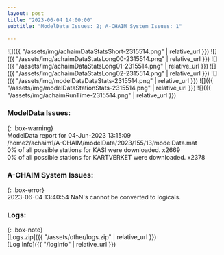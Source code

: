 ```yaml
---
layout: post
title: "2023-06-04 14:00:00"
subtitle: "ModelData Issues: 2; A-CHAIM System Issues: 1"

---
```


![]({{ "/assets/img/achaimDataStatsShort-2315514.png" | relative_url }})
![]({{ "/assets/img/achaimDataStatsLong00-2315514.png" | relative_url }})
![]({{ "/assets/img/achaimDataStatsLong01-2315514.png" | relative_url }})
![]({{ "/assets/img/achaimDataStatsLong02-2315514.png" | relative_url }})
![]({{ "/assets/img/modelDataDataStats-2315514.png" | relative_url }})
![]({{ "/assets/img/modelDataStationStats-2315514.png" | relative_url }})
![]({{ "/assets/img/achaimRunTime-2315514.png" | relative_url }})


### ModelData Issues:  
  
{: .box-warning}  
 ModelData report for 04-Jun-2023 13:15:09   
 /home2/achaim1/A-CHAIM/modelData/2023/155/13/modelData.mat   
 0% of all possible stations for KASI were downloaded. x2669   
 0% of all possible stations for KARTVERKET were downloaded. x2378   
  
### A-CHAIM System Issues:  
  
{: .box-error}  
2023-06-04 13:40:54 NaN's cannot be converted to logicals.  

### Logs:  
  
{: .box-note}  
[Logs.zip]({{ "/assets/other/logs.zip" | relative_url }})  
[Log Info]({{ "/logInfo" | relative_url }})  
